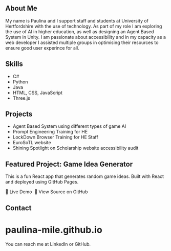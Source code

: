 
## About Me
My name is Paulina and I support staff and students at University of Hertfordshire with the use of technology.
As part of my role I am exploring the use of AI in higher education, as well as designing an Agent Based System in Unity.
I am passionate about accessibility and in my capacity as a web developer I assisted multiple groups in optimising their resources to ensure good user experince for all.

## Skills
- C#
- Python
- Java
- HTML, CSS, JavaScript
- Three.js

## Projects
- Agent Based System using different types of game AI
- Prompt Engineering Training for HE
- LockDown Browser Training for HE Staff
- EuroSoTL website
- Shining Spotlight on Scholarship website accessibility audit

## Featured Project: Game Idea Generator

This is a fun React app that generates random game ideas. Built with React and deployed using GitHub Pages.

🔗 Live Demo  
📂 View Source on GitHub

## Contact
# paulina-mile.github.io
You can reach me at LinkedIn or GitHub.
